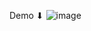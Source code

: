 Demo ⬇
![image](https://user-images.githubusercontent.com/81338469/169176169-24df682b-37cf-4960-b3f2-7159693e2877.png)
